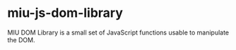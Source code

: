 # miu-js-dom-library
MIU DOM Library is a small set of JavaScript functions usable to manipulate the DOM.
